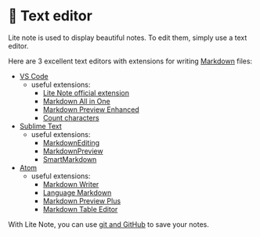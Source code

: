 # 📓 Text editor

Lite note is used to display beautiful notes. To edit them, simply use a text editor.

Here are 3 excellent text editors with extensions for writing [Markdown](./markdown-files.md) files:

- [VS Code](https://code.visualstudio.com/)
  - useful extensions:
    - [Lite Note official extension](https://marketplace.visualstudio.com/items?itemName=LiteNote.lite-note)
    - [Markdown All in One](https://marketplace.visualstudio.com/items?itemName=yzhang.markdown-all-in-one)
    - [Markdown Preview Enhanced](https://marketplace.visualstudio.com/items?itemName=shd101wyy.markdown-preview-enhanced)
    - [Count characters](https://marketplace.visualstudio.com/items?itemName=stevensona.character-count)
- [Sublime Text](https://www.sublimetext.com/)
  - useful extensions:
    - [MarkdownEditing](https://packagecontrol.io/packages/MarkdownEditing)
    - [MarkdownPreview](https://facelessuser.github.io/MarkdownPreview/)
    - [SmartMarkdown](https://packagecontrol.io/packages/SmartMarkdown)
- [Atom](https://atom.io/)
  - useful extensions:
    - [Markdown Writer](https://atom.io/packages/markdown-writer)
    - [Language Markdown](https://atom.io/packages/language-markdown)
    - [Markdown Preview Plus](https://atom.io/packages/markdown-preview-plus)
    - [Markdown Table Editor](https://atom.io/packages/markdown-table-editor)

With Lite Note, you can use [git and GitHub](../repo/git.md) to save your notes.
